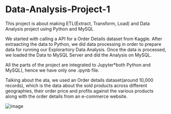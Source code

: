 # Data-Analysis-Project-1
This project is about making ETL(Extract, Transform, Load) and Data Analysis project using Python and MySQL

We started with calling a API for a Order Details dataset from Kaggle. After extraacting the data to Python, we did data processing in order to prepare data for running our Explorartory Data Analysis. Once the data is processed, we loaded the Data to MySQL Server and did the Analysis on MySQL.

All the parts of the project are integrated to Jupyter*both Python and MySQL), hence we have only one .ipynb file.

Talking about the ata, we used an Order details dataset(around 10,000 records), which is the data about the sold products across different geographies, their order price and profits against the various products along with the order details from an e-commerce website.

![image](https://github.com/kahuja33/Data-Analysis-Project-1/assets/167449589/b328d519-b3d8-4de7-8274-6f30ef2a73b0)

